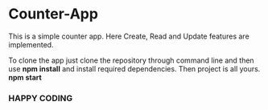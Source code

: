 # Counter-App

This is a simple counter app. Here Create, Read and Update features are implemented.

To clone the app just clone the repository through command line and then use **npm install** and install required dependencies. Then project is all yours. **npm start**

### HAPPY CODING